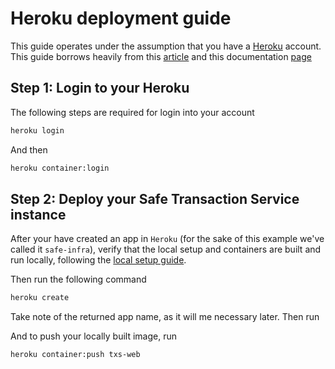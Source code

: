 # Heroku deployment guide

This guide operates under the assumption that you have a [Heroku](https://www.heroku.com/) account. This guide borrows heavily from this [article](https://betterprogramming.pub/how-to-containerize-and-deploy-apps-with-docker-and-heroku-b1c49e5bc070) and this documentation [page](https://devcenter.heroku.com/articles/local-development-with-docker-compose)

## Step 1: Login to your Heroku

The following steps are required for login into your account

```bash
heroku login
```

And then 
```bash
heroku container:login
```

## Step 2: Deploy your Safe Transaction Service instance

After your have created an app in `Heroku` (for the sake of this example we've called it `safe-infra`), verify that the local setup and containers are built and run locally, following the [local setup guide](running_locally.md).

Then run the following command

```bash
heroku create
```

Take note of the returned app name, as it will me necessary later. Then run

And to push your locally built image, run

```bash
heroku container:push txs-web
```
